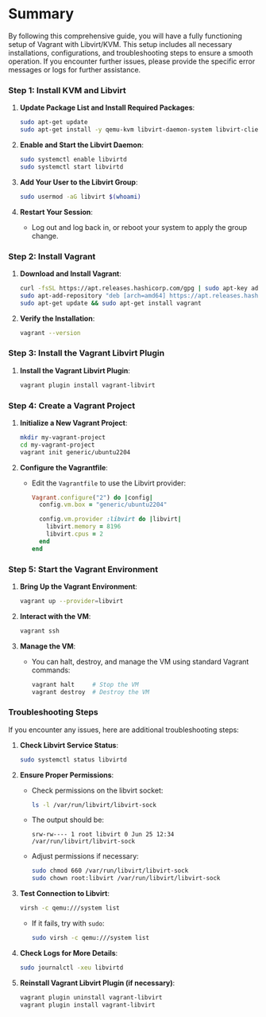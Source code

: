 # Summary

By following this comprehensive guide, you will have a fully functioning setup of Vagrant with Libvirt/KVM. This setup includes all necessary installations, configurations, and troubleshooting steps to ensure a smooth operation. If you encounter further issues, please provide the specific error messages or logs for further assistance.

### Step 1: Install KVM and Libvirt

1. **Update Package List and Install Required Packages**:

   ```bash
   sudo apt-get update
   sudo apt-get install -y qemu-kvm libvirt-daemon-system libvirt-clients bridge-utils libvirt-dev build-essential
   ```

2. **Enable and Start the Libvirt Daemon**:

   ```bash
   sudo systemctl enable libvirtd
   sudo systemctl start libvirtd
   ```

3. **Add Your User to the Libvirt Group**:

   ```bash
   sudo usermod -aG libvirt $(whoami)
   ```

4. **Restart Your Session**:
   - Log out and log back in, or reboot your system to apply the group change.

### Step 2: Install Vagrant

1. **Download and Install Vagrant**:

   ```bash
   curl -fsSL https://apt.releases.hashicorp.com/gpg | sudo apt-key add -
   sudo apt-add-repository "deb [arch=amd64] https://apt.releases.hashicorp.com $(lsb_release -cs) main"
   sudo apt-get update && sudo apt-get install vagrant
   ```

2. **Verify the Installation**:

   ```bash
   vagrant --version
   ```

### Step 3: Install the Vagrant Libvirt Plugin

1. **Install the Vagrant Libvirt Plugin**:

   ```bash
   vagrant plugin install vagrant-libvirt
   ```

### Step 4: Create a Vagrant Project

1. **Initialize a New Vagrant Project**:

   ```bash
   mkdir my-vagrant-project
   cd my-vagrant-project
   vagrant init generic/ubuntu2204
   ```

2. **Configure the Vagrantfile**:
   - Edit the `Vagrantfile` to use the Libvirt provider:

     ```ruby
     Vagrant.configure("2") do |config|
       config.vm.box = "generic/ubuntu2204"

       config.vm.provider :libvirt do |libvirt|
         libvirt.memory = 8196
         libvirt.cpus = 2
       end
     end
     ```

### Step 5: Start the Vagrant Environment

1. **Bring Up the Vagrant Environment**:

   ```bash
   vagrant up --provider=libvirt
   ```

2. **Interact with the VM**:

   ```bash
   vagrant ssh
   ```

3. **Manage the VM**:
   - You can halt, destroy, and manage the VM using standard Vagrant commands:

     ```bash
     vagrant halt     # Stop the VM
     vagrant destroy  # Destroy the VM
     ```

### Troubleshooting Steps

If you encounter any issues, here are additional troubleshooting steps:

1. **Check Libvirt Service Status**:

   ```bash
   sudo systemctl status libvirtd
   ```

2. **Ensure Proper Permissions**:
   - Check permissions on the libvirt socket:

     ```bash
     ls -l /var/run/libvirt/libvirt-sock
     ```

   - The output should be:
     ```
     srw-rw---- 1 root libvirt 0 Jun 25 12:34 /var/run/libvirt/libvirt-sock
     ```

   - Adjust permissions if necessary:

     ```bash
     sudo chmod 660 /var/run/libvirt/libvirt-sock
     sudo chown root:libvirt /var/run/libvirt/libvirt-sock
     ```

3. **Test Connection to Libvirt**:

   ```bash
   virsh -c qemu:///system list
   ```

   - If it fails, try with `sudo`:

     ```bash
     sudo virsh -c qemu:///system list
     ```

4. **Check Logs for More Details**:

   ```bash
   sudo journalctl -xeu libvirtd
   ```

5. **Reinstall Vagrant Libvirt Plugin (if necessary)**:

   ```bash
   vagrant plugin uninstall vagrant-libvirt
   vagrant plugin install vagrant-libvirt
   ```

